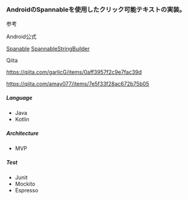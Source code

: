 ### AndroidのSpannableを使用したクリック可能テキストの実装。

参考

Android公式

[Spanable](https://developer.android.com/reference/android/text/Spannable.html)
[SpannableStringBuilder](https://developer.android.com/reference/android/text/SpannableStringBuilder.html)


Qiita

https://qiita.com/garlicG/items/0aff3957f2c9e7fac39d

https://qiita.com/amay077/items/7e5f33f28ac672b75b05

##### Language
+ Java
+ Kotlin

##### Architecture
+ MVP

##### Test
+ Junit
+ Mockito
+ Espresso
